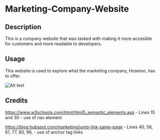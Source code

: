 # Marketing-Company-Website
## Description

This is a company website that was tasked with making it more accesible for customers and more readable to developers. 

## Usage

This website is used to explore what the marketing company, Hoseion, has to offer.

![Alt text](/Develop/assets/images/screenshot.png "Screenshot of website")
## Credits

https://www.w3schools.com/html/html5_semantic_elements.asp - Lines 15 and 30 - use of nav element

https://blog.hubspot.com/marketing/jump-link-same-page - Lines 40, 58, 61, 77, 80, 96, - use of anchor tag links

